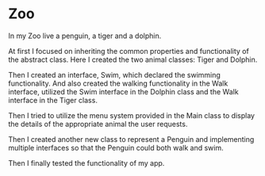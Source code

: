# Zoo
In my Zoo live a penguin, a tiger and a dolphin.

At first I focused on inheriting the common properties and functionality of the abstract class. Here I created the two animal classes: Tiger and Dolphin. 

Then I created an interface, Swim, which declared the swimming functionality. And also created the walking functionality in the Walk interface, utilized the Swim interface in the Dolphin class and the Walk interface in the Tiger class.

Then I tried to utilize the menu system provided in the Main class to display the details of the appropriate animal the user requests.

Then I created another new class to represent a Penguin and implementing multiple interfaces so that the Penguin could both walk and swim. 

Then I finally tested the functionality of my app.
